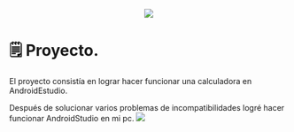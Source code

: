  <p align="center">
  <img src="https://github.com/Ablarom99/QuickMathsCalculator/blob/main/recursos/QuickMaths.jpg">
</p>

# 🗒 Proyecto.
El proyecto consistía en lograr hacer funcionar una calculadora en AndroidEstudio.

Después de solucionar varios problemas de incompatibilidades logré hacer funcionar AndroidStudio en mi pc.
<img src="https://github.com/Ablarom99/QuickMathsCalculator/blob/main/recursos/QuickMaths.png">

